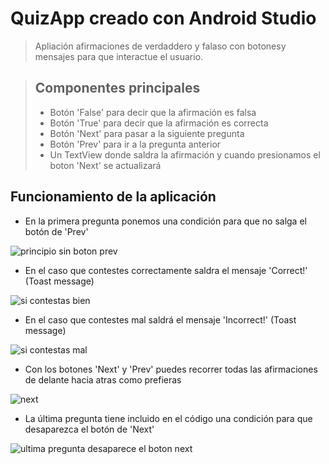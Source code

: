 # QuizApp  creado con Android Studio
> Apliación afirmaciones de verdaddero y falaso con botonesy mensajes para que interactue el usuario.

> ## Componentes principales
> * Botón 'False' para decir que la afirmación es falsa
> * Botón 'True' para decir que la afirmación es correcta
> * Botón 'Next' para pasar a la siguiente pregunta
> * Botón 'Prev' para ir a la pregunta anterior
> * Un TextView donde saldra la afirmación y cuando presionamos el boton 'Next' se actualizará

## Funcionamiento de la aplicación

* En la primera pregunta ponemos una condición para que no salga el botón de 'Prev'

![principio sin boton prev](https://user-images.githubusercontent.com/91748294/197341181-fa2d5e4f-4338-4262-8ddc-62ef316eb0eb.jpg)

* En el caso que contestes correctamente saldra el mensaje 'Correct!' (Toast message)

![si contestas bien](https://user-images.githubusercontent.com/91748294/197341216-a110cd7e-8318-4646-8405-a7fca60b0b54.jpg)

* En el caso que contestes mal saldrá el mensaje 'Incorrect!' (Toast message)

![si contestas mal](https://user-images.githubusercontent.com/91748294/197341245-e8c00b86-9b48-4a0d-b760-eeecbc94c99b.jpg)

* Con los botones 'Next' y 'Prev' puedes recorrer todas las afirmaciones de delante hacia atras como prefieras

![next](https://user-images.githubusercontent.com/91748294/197341287-d3fca855-983c-4cad-bc1a-151c1520a96b.jpg)

* La última pregunta tiene incluido en el código una condición para que desaparezca el botón de 'Next'

![ultima pregunta desaparece el boton next](https://user-images.githubusercontent.com/91748294/197341335-ab44b234-460e-4e6d-9f68-32a1e12b858a.jpg)
